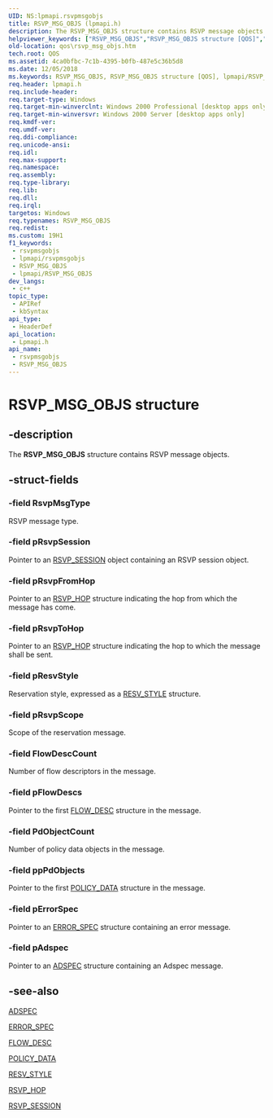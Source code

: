 ```yaml
---
UID: NS:lpmapi.rsvpmsgobjs
title: RSVP_MSG_OBJS (lpmapi.h)
description: The RSVP_MSG_OBJS structure contains RSVP message objects.
helpviewer_keywords: ["RSVP_MSG_OBJS","RSVP_MSG_OBJS structure [QOS]","lpmapi/RSVP_MSG_OBJS","qos.rsvp_msg_objs"]
old-location: qos\rsvp_msg_objs.htm
tech.root: QOS
ms.assetid: 4ca0bfbc-7c1b-4395-b0fb-487e5c36b5d8
ms.date: 12/05/2018
ms.keywords: RSVP_MSG_OBJS, RSVP_MSG_OBJS structure [QOS], lpmapi/RSVP_MSG_OBJS, qos.rsvp_msg_objs
req.header: lpmapi.h
req.include-header: 
req.target-type: Windows
req.target-min-winverclnt: Windows 2000 Professional [desktop apps only]
req.target-min-winversvr: Windows 2000 Server [desktop apps only]
req.kmdf-ver: 
req.umdf-ver: 
req.ddi-compliance: 
req.unicode-ansi: 
req.idl: 
req.max-support: 
req.namespace: 
req.assembly: 
req.type-library: 
req.lib: 
req.dll: 
req.irql: 
targetos: Windows
req.typenames: RSVP_MSG_OBJS
req.redist: 
ms.custom: 19H1
f1_keywords:
 - rsvpmsgobjs
 - lpmapi/rsvpmsgobjs
 - RSVP_MSG_OBJS
 - lpmapi/RSVP_MSG_OBJS
dev_langs:
 - c++
topic_type:
 - APIRef
 - kbSyntax
api_type:
 - HeaderDef
api_location:
 - Lpmapi.h
api_name:
 - rsvpmsgobjs
 - RSVP_MSG_OBJS
---
```


# RSVP_MSG_OBJS structure


## -description

The 
<b>RSVP_MSG_OBJS</b> structure contains RSVP message objects.

## -struct-fields

### -field RsvpMsgType

RSVP message type.

### -field pRsvpSession

Pointer to an <a href="/previous-versions/windows/desktop/api/lpmapi/ns-lpmapi-rsvp_session">RSVP_SESSION</a> object containing an RSVP session object.

### -field pRsvpFromHop

Pointer to an <a href="/previous-versions/windows/desktop/api/lpmapi/ns-lpmapi-rsvp_hop">RSVP_HOP</a> structure indicating the hop from which the message has come.

### -field pRsvpToHop

Pointer to an <a href="/previous-versions/windows/desktop/api/lpmapi/ns-lpmapi-rsvp_hop">RSVP_HOP</a> structure indicating the hop to which the message shall be sent.

### -field pResvStyle

Reservation style, expressed as a <a href="/previous-versions/windows/desktop/api/lpmapi/ns-lpmapi-resv_style">RESV_STYLE</a> structure.

### -field pRsvpScope

Scope of the reservation message.

### -field FlowDescCount

Number of flow descriptors in the message.

### -field pFlowDescs

Pointer to the first <a href="/previous-versions/windows/desktop/api/lpmapi/ns-lpmapi-flow_desc">FLOW_DESC</a> structure in the message.

### -field PdObjectCount

Number of policy data objects in the message.

### -field ppPdObjects

Pointer to the first <a href="/previous-versions/windows/desktop/api/lpmapi/ns-lpmapi-policy_data">POLICY_DATA</a> structure in the message.

### -field pErrorSpec

Pointer to an <a href="/previous-versions/windows/desktop/api/lpmapi/ns-lpmapi-error_spec">ERROR_SPEC</a> structure containing an error message.

### -field pAdspec

Pointer to an <a href="/previous-versions/windows/desktop/api/lpmapi/ns-lpmapi-adspec">ADSPEC</a> structure containing an Adspec message.

## -see-also

<a href="/previous-versions/windows/desktop/api/lpmapi/ns-lpmapi-adspec">ADSPEC</a>



<a href="/previous-versions/windows/desktop/api/lpmapi/ns-lpmapi-error_spec">ERROR_SPEC</a>



<a href="/previous-versions/windows/desktop/api/lpmapi/ns-lpmapi-flow_desc">FLOW_DESC</a>



<a href="/previous-versions/windows/desktop/api/lpmapi/ns-lpmapi-policy_data">POLICY_DATA</a>



<a href="/previous-versions/windows/desktop/api/lpmapi/ns-lpmapi-resv_style">RESV_STYLE</a>



<a href="/previous-versions/windows/desktop/api/lpmapi/ns-lpmapi-rsvp_hop">RSVP_HOP</a>



<a href="/previous-versions/windows/desktop/api/lpmapi/ns-lpmapi-rsvp_session">RSVP_SESSION</a>

